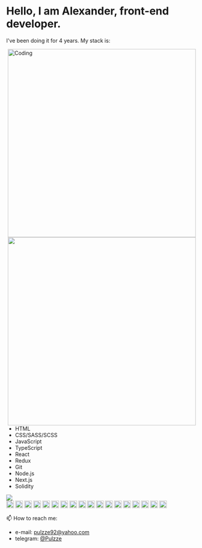 
<h1>Hello, I am Alexander, front-end developer.</h1>
<p>I've been doing it for 4 years. My stack is:<p>
   <img align="right" alt="Coding" width="500" src="https://i.pinimg.com/originals/cd/e4/53/cde453f3bbd6d192d6d675f6112dc184.jpg">
  <img align="right" src="https://github-readme-streak-stats.herokuapp.com/?user=Pulzze92&theme=merko" width="500">
  <ul>
    <li>HTML</li>
    <li>CSS/SASS/SCSS</li>
    <li>JavaScript</li>
    <li>TypeScript</li>
    <li>React</li>
    <li>Redux</li>
    <li>Git</li>
    <li>Node.js</li>
    <li>Next.js </li>
    <li>Solidity</li>
  </ul>
  <img src="https://github-readme-stats.vercel.app/api?username=Pulzze92&theme=merko" align="center">
  <div>
  <img width="20" src="https://user-images.githubusercontent.com/76836870/170835574-8768bb09-c8e9-4e7f-9960-d4f59ef97a0f.png">
  <img width="20" src="https://user-images.githubusercontent.com/76836870/170835631-c7fec102-e449-4196-9c55-8236fa060cde.png">
  <img width="20" src="https://user-images.githubusercontent.com/76836870/170835656-fc04f581-4048-4b10-aded-dacb6641e4c7.png">
  <img width="20" src="https://user-images.githubusercontent.com/76836870/170835697-d902ea9c-e3f0-479f-86a6-bd5e518e9fe7.png">
  <img width="20" src="https://user-images.githubusercontent.com/76836870/170836587-6922ced9-1d48-4f88-898f-246a608e101f.png">
  <img width="20" src="https://user-images.githubusercontent.com/76836870/170835733-2a17940f-9b47-4333-a9e9-cb0484b8a4ab.png">
  <img width="20" src="https://user-images.githubusercontent.com/76836870/170835757-8b4a36d9-9854-4453-a51d-6184a1dcfaae.png">
  <img width="20" src="https://user-images.githubusercontent.com/76836870/170835937-b0b9a4a1-5f01-43a5-aa93-31f6058c66bd.png">
  <img width="20" src="https://user-images.githubusercontent.com/76836870/170836907-bb9ed42d-899b-4452-a7c0-dce9ed9bef3f.png">
  <img width="20" src="https://user-images.githubusercontent.com/76836870/170835952-97aec47a-49c1-4411-a595-a2d6ae4a1a7d.png">
  <img width="20" src="https://user-images.githubusercontent.com/76836870/170835920-0c7c0595-3fc7-4863-95c4-0ed07a9d71b1.png">
  <img width="20" src="https://user-images.githubusercontent.com/76836870/170835909-be7c4d47-cb44-4c97-8bf7-4165c8208a2a.png">
  <img width="20" src="https://user-images.githubusercontent.com/76836870/170836851-88a9c81f-e9dc-4f8f-adea-8b867acec737.png">
  <img width="20" src="https://user-images.githubusercontent.com/76836870/170836882-0d731b59-8220-408f-a6d5-9a19f7852657.png">
  <img width="20" src="https://user-images.githubusercontent.com/76836870/170836965-03f92f6b-1ff3-49f2-9070-cbb5ccc39473.png">
  <img width="20" src="https://user-images.githubusercontent.com/76836870/170836976-6da67c9d-b380-4372-b117-5fcdccd09717.png">
  <img width="20" src="https://user-images.githubusercontent.com/76836870/170837012-d5b6659e-9b6f-469b-b591-28e21823f24f.png">
  <img width="20" src="https://user-images.githubusercontent.com/76836870/170837023-53121015-3e92-4b8f-88d0-2c7836960e2d.png">

<p>📫 How to reach me:</p>
<ul>
  <li>e-mail: <a href="mailto:pulzze92@yahoo.com">pulzze92@yahoo.com</a></li>
  <li>telegram: <a href="https://t.me/Pulzze">@Pulzze</a></li>
</ul>

<!--
**Pulzze92/Pulzze92** is a ✨ _special_ ✨ repository because its `README.md` (this file) appears on your GitHub profile.

Here are some ideas to get you started:

- 🔭 I’m currently working on ...
- 🌱 I’m currently learning ...
- 👯 I’m looking to collaborate on ...
- 🤔 I’m looking for help with ...
- 💬 Ask me about ...
- 📫 How to reach me: ...
- 😄 Pronouns: ...
- ⚡ Fun fact: ...
-->
